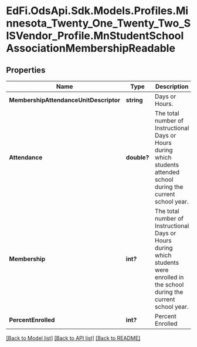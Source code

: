 # EdFi.OdsApi.Sdk.Models.Profiles.Minnesota_Twenty_One_Twenty_Two_SISVendor_Profile.MnStudentSchoolAssociationMembershipReadable
## Properties

Name | Type | Description | Notes
------------ | ------------- | ------------- | -------------
**MembershipAttendanceUnitDescriptor** | **string** | Days or Hours. | 
**Attendance** | **double?** | The total number of Instructional Days or Hours during which students attended school during the current school year. | 
**Membership** | **int?** | The total number of Instructional Days or Hours during which students were enrolled in the school during the current school year. | 
**PercentEnrolled** | **int?** | Percent Enrolled | 

[[Back to Model list]](../README.md#documentation-for-models) [[Back to API list]](../README.md#documentation-for-api-endpoints) [[Back to README]](../README.md)

